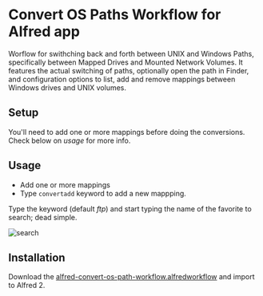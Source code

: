 # Convert OS Paths Workflow for Alfred app

Worflow for swithching back and forth between UNIX and Windows Paths, specifically between Mapped Drives and Mounted Network Volumes.
It features the actual switching of paths, optionally open the path in Finder, and configuration options to list, add and remove mappings between Windows drives and UNIX volumes.

## Setup
You'll need to add one or more mappings before doing the conversions. Check below on _usage_ for more info.

## Usage
* Add one or more mappings
* Type ```convertadd``` keyword to add a new mappping.

Type the keyword (default _ftp_) and start typing the name of the favorite to search; dead simple.


![search](https://raw.github.com/ramiroaraujo/alfred-convert-os-path-workflow/master/screenshots/convert-add.png)


## Installation
Download the [alfred-convert-os-path-workflow.alfredworkflow](https://github.com/ramiroaraujo/alfred-convert-os-path-workflow/raw/master/alfred-convert-os-path-workflow.alfredworkflow) and import to Alfred 2.
